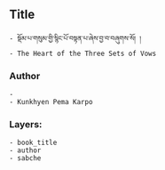 ## Title
	- སྡོམ་པ་གསུམ་གྱི་སྙིང་པོ་བསྟན་པ་ཞེས་བྱ་བ་བཞུགས་སོ། །
	- The Heart of the Three Sets of Vows

### Author
	- 
	- Kunkhyen Pema Karpo

### Layers:
	- book_title
	- author
	- sabche
